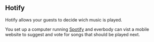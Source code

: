 ## Hotify

Hotify allows your guests to decide wich music is played.

You set up a computer running [Spotify](http://http://www.spotify.com/uk/ "music sreaming application") and everbody can vist a mobile website to suggest and vote for songs that should be played next.
